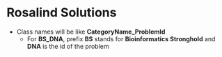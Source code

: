 # Rosalind Solutions

* Class names will be like **CategoryName_ProblemId**
    * For **BS_DNA**, prefix **BS** stands for **Bioinformatics Stronghold** and **DNA** is the id of the problem 